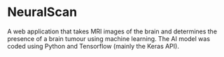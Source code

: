 # NeuralScan

A web application that takes MRI images of the brain and determines the presence of a brain tumour using machine learning.
The AI model was coded using Python and Tensorflow (mainly the Keras API).

